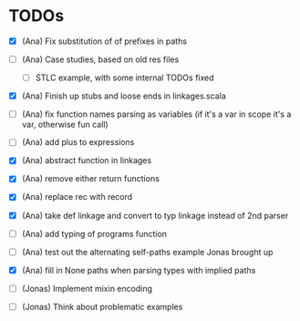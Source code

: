 # TODOs

- [x] (Ana) Fix substitution of of prefixes in paths
- [ ] (Ana) Case studies, based on old res files
  - [ ] STLC example, with some internal TODOs fixed
- [x] (Ana) Finish up stubs and loose ends in linkages.scala
- [ ] (Ana) fix function names parsing as variables (if it's a var in scope it's a var, otherwise fun call)
- [ ] (Ana) add plus to expressions
- [x] (Ana) abstract function in linkages 
- [x] (Ana) remove either return functions
- [x] (Ana) replace rec with record 
- [x] (Ana) take def linkage and convert to typ linkage instead of 2nd parser
- [ ] (Ana) add typing of programs function
- [ ] (Ana) test out the alternating self-paths example Jonas brought up
- [x] (Ana) fill in None paths when parsing types with implied paths



- [ ] (Jonas) Implement mixin encoding
- [ ] (Jonas) Think about problematic examples